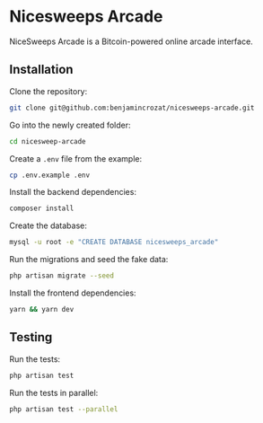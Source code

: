 # Nicesweeps Arcade

NiceSweeps Arcade is a Bitcoin-powered online arcade interface.

## Installation

Clone the repository:

```bash
git clone git@github.com:benjamincrozat/nicesweeps-arcade.git
```

Go into the newly created folder:

```bash
cd nicesweep-arcade
```

Create a `.env` file from the example:

```bash
cp .env.example .env
```

Install the backend dependencies:

```bash
composer install
```

Create the database:

```bash
mysql -u root -e "CREATE DATABASE nicesweeps_arcade"
```

Run the migrations and seed the fake data:

```bash
php artisan migrate --seed
```

Install the frontend dependencies:

```bash
yarn && yarn dev
```

## Testing

Run the tests:

```bash
php artisan test
```

Run the tests in parallel:

```bash
php artisan test --parallel
```
